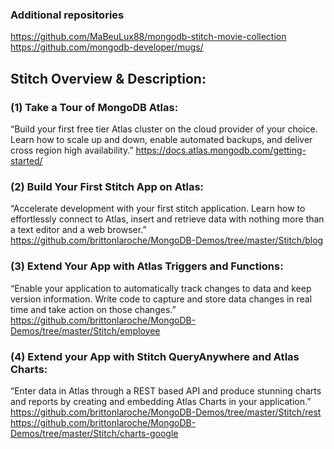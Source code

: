 ### Additional repositories

https://github.com/MaBeuLux88/mongodb-stitch-movie-collection   
https://github.com/mongodb-developer/mugs/


## Stitch Overview & Description:
### (1) Take a Tour of MongoDB Atlas:  
“Build your first free tier Atlas cluster on the cloud provider of your choice.  Learn how to scale up and down, enable automated backups, and deliver cross region high availability.”
https://docs.atlas.mongodb.com/getting-started/

### (2) Build Your First Stitch App on Atlas: 
“Accelerate development with your first stitch application. Learn how to effortlessly connect to Atlas,  insert and retrieve data with nothing more than a text editor and a web browser.”
https://github.com/brittonlaroche/MongoDB-Demos/tree/master/Stitch/blog

### (3) Extend Your App with Atlas Triggers and Functions: 
“Enable your application to automatically track changes to data and keep version information. Write code to capture and store  data changes in real time and take action on those changes.”
https://github.com/brittonlaroche/MongoDB-Demos/tree/master/Stitch/employee

### (4) Extend your App with Stitch QueryAnywhere and Atlas Charts: 
“Enter data in Atlas through a REST based API and produce stunning charts and reports by creating and embedding Atlas Charts in your application.”
https://github.com/brittonlaroche/MongoDB-Demos/tree/master/Stitch/rest
https://github.com/brittonlaroche/MongoDB-Demos/tree/master/Stitch/charts-google
